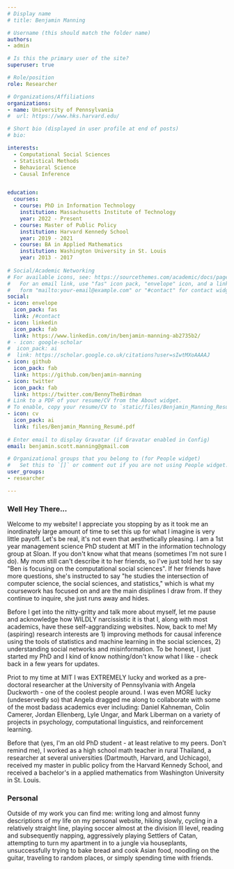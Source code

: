 ```yaml
---
# Display name
# title: Benjamin Manning

# Username (this should match the folder name)
authors: 
- admin

# Is this the primary user of the site?
superuser: true

# Role/position
role: Researcher

# Organizations/Affiliations
organizations:
- name: University of Pennsylvania
#  url: https://www.hks.harvard.edu/

# Short bio (displayed in user profile at end of posts)
# bio: 

interests:
  - Computational Social Sciences
  - Statistical Methods
  - Behavioral Science
  - Causal Inference


education:
  courses:
  - course: PhD in Information Technology
    institution: Massachusetts Institute of Technology
    year: 2022 - Present
  - course: Master of Public Policy
    institution: Harvard Kennedy School
    year: 2019 - 2021
  - course: BA in Applied Mathematics
    institution: Washington University in St. Louis
    year: 2013 - 2017
    
# Social/Academic Networking
# For available icons, see: https://sourcethemes.com/academic/docs/page-builder/#icons
#   For an email link, use "fas" icon pack, "envelope" icon, and a link in the
#   form "mailto:your-email@example.com" or "#contact" for contact widget.
social:
- icon: envelope
  icon_pack: fas
  link: /#contact
- icon: linkedin
  icon_pack: fab
  link: https://www.linkedin.com/in/benjamin-manning-ab2735b2/
# - icon: google-scholar
#  icon_pack: ai
#  link: https://scholar.google.co.uk/citations?user=sIwtMXoAAAAJ
- icon: github
  icon_pack: fab
  link: https://github.com/benjamin-manning
- icon: twitter
  icon_pack: fab
  link: https://twitter.com/BennyTheBirdman
# Link to a PDF of your resume/CV from the About widget.
# To enable, copy your resume/CV to `static/files/Benjamin_Manning_Resumé.pdf` and uncomment the lines below.
- icon: cv
  icon_pack: ai
  link: files/Benjamin_Manning_Resumé.pdf
  
# Enter email to display Gravatar (if Gravatar enabled in Config)
email: benjamin.scott.manning@gmail.com

# Organizational groups that you belong to (for People widget)
#   Set this to `[]` or comment out if you are not using People widget.
user_groups:
- researcher

---
```

### **Well Hey There...**

Welcome to my website! I appreciate you stopping by as it took me an inordinately large amount of time to set this up for what I imagine is very little payoff. Let's be real, it's not even that aesthetically pleasing. I am a 1st year management science PhD student at MIT in the information technology group at Sloan. If you don't know what that means (sometimes I'm not sure I do). My mom still can't describe it to her friends, so I've just told her to say "Ben is focusing on the computational social sciences". If her friends have more questions, she's instructed to say "he studies the intersection of computer science, the social sciences, and statistics," which is what my coursework has focused on and are the main disiplines I draw from. If they continue to inquire, she just runs away and hides.

Before I get into the nitty-gritty and talk more about myself, let me pause and acknowledge how WILDLY narcissistic it is that I, along with most academics, have these self-aggrandizing websites. Now, back to me! My (aspiring) research interests are 1) improving methods for causal inference using the tools of statistics and machine learning in the social sciences, 2) understanding social networks and misinformation. To be honest, I just started my PhD and I kind of know nothing/don't know what I like - check back in a few years for updates.

Priot to my time at MIT I was EXTREMELY lucky and worked as a pre-doctoral researcher at the University of Pennsylvania with Angela Duckworth - one of the coolest people around. I was even MORE lucky (undeservedly so) that Angela dragged me along to collaborate with some of the most badass academics ever including: Daniel Kahneman, Colin Camerer, Jordan Ellenberg, Lyle Ungar, and Mark Liberman on a variety of projects in psychology, computational linguistics, and reinforcement learning. 

Before that (yes, I'm an old PhD student - at least relative to my peers. Don't remind me), I worked as a high school math teacher in rural Thailand, a researcher at several universities (Dartmouth, Harvard, and Uchicago), received my master in public policy from the Harvard Kennedy School, and received a bachelor's in a applied mathematics from Washington University in St. Louis.

### **Personal**

Outside of my work you can find me: writing long and almost funny descriptions of my life on my personal website, hiking slowly, cycling in a relatively straight line, playing soccer almost at the division III level, reading and subsequently napping, aggressively playing Settlers of Catan, attempting to turn my apartment in to a jungle via houseplants, unsuccessfully trying to bake bread and cook Asian food, noodling on the guitar, traveling to random places, or simply spending time with friends.
